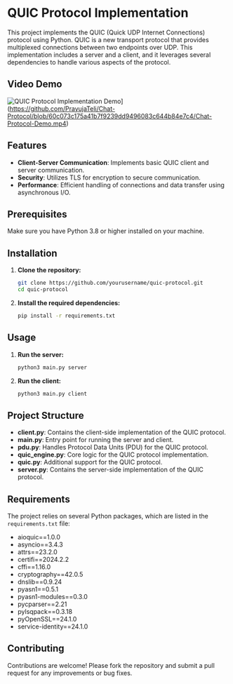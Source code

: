 # QUIC Protocol Implementation

This project implements the QUIC (Quick UDP Internet Connections) protocol using Python. QUIC is a new transport protocol that provides multiplexed connections between two endpoints over UDP. This implementation includes a server and a client, and it leverages several dependencies to handle various aspects of the protocol.

## Video Demo

![QUIC Protocol Implementation Demo]([http://img.youtube.com/vi/VIDEO_ID_HERE/0.jpg)](https://github.com/PrayujaTeli/Chat-Protocol/blob/60c073c175a41b7f9239dd9496083c644b84e7c4/Chat-Protocol-Demo.mp4)

## Features

- **Client-Server Communication**: Implements basic QUIC client and server communication.
- **Security**: Utilizes TLS for encryption to secure communication.
- **Performance**: Efficient handling of connections and data transfer using asynchronous I/O.

## Prerequisites

Make sure you have Python 3.8 or higher installed on your machine.

## Installation

1. **Clone the repository:**

    ```sh
    git clone https://github.com/yourusername/quic-protocol.git
    cd quic-protocol
    ```

2. **Install the required dependencies:**

    ```sh
    pip install -r requirements.txt
    ```

## Usage

1. **Run the server:**

    ```sh
    python3 main.py server
    ```

2. **Run the client:**

    ```sh
    python3 main.py client
    ```

## Project Structure

- **client.py**: Contains the client-side implementation of the QUIC protocol.
- **main.py**: Entry point for running the server and client.
- **pdu.py**: Handles Protocol Data Units (PDU) for the QUIC protocol.
- **quic_engine.py**: Core logic for the QUIC protocol implementation.
- **quic.py**: Additional support for the QUIC protocol.
- **server.py**: Contains the server-side implementation of the QUIC protocol.

## Requirements

The project relies on several Python packages, which are listed in the `requirements.txt` file:

- aioquic==1.0.0
- asyncio==3.4.3
- attrs==23.2.0
- certifi==2024.2.2
- cffi==1.16.0
- cryptography==42.0.5
- dnslib==0.9.24
- pyasn1==0.5.1
- pyasn1-modules==0.3.0
- pycparser==2.21
- pylsqpack==0.3.18
- pyOpenSSL==24.1.0
- service-identity==24.1.0

## Contributing

Contributions are welcome! Please fork the repository and submit a pull request for any improvements or bug fixes.
